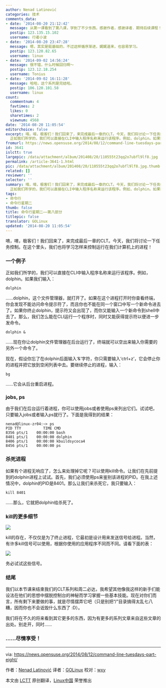 ```yaml
---
author: Nenad Latinović
categories: 技术
comments_data:
- date: '2014-08-20 21:12:42'
  message: 从第一课看到了第八课，学到了不少东西，感谢作者，感谢译者．期待后续课程！感谢！
  postip: 123.135.15.102
  username: 行者小波
- date: '2014-08-20 23:47:28'
  message: 嗯，其实是挺基础的，不过这样循序渐进，娓娓道来，也容易学习。
  postip: 123.120.82.65
  username: linux
- date: '2014-09-02 14:56:24'
  message: 很不错，什么时候回归啊～
  postip: 123.12.18.254
  username: Tonius
- date: '2014-09-02 16:11:28'
  message: 哈哈，这个系列是完结啦。
  postip: 106.120.101.58
  username: linux
count:
  commentnum: 4
  favtimes: 2
  likes: 0
  sharetimes: 2
  viewnum: 4568
date: '2014-08-20 11:05:54'
editorchoice: false
excerpt: 唷，唷，极客们！我们回来了，来完成最后一章的CLT。今天，我们将讨论一下任务控制。在这个里头，我们也将学习怎样来控制运行在我们计算机上的进程！ 一个例子
  正如我们所学的，我们可以直接在CLI中输入程序名称来运行该程序。例如，dolphin。如果我们输入： dolphin  dolphin，这个文件管理器，就打开了。如果在这个进程打开时你查看终端，你会发现不能访问命令提示符了，而且你也不能在同一个窗口中写一个新命令进去了。如果你终止dolphin，提示符又会出现了，而你又能输入一个新命令到shell中去了。那么，我们怎么能在CLI运行一个程序
fromurl: https://news.opensuse.org/2014/08/12/command-line-tuesdays-part-eight/
id: 3641
islctt: true
largepic: /data/attachment/album/201408/20/110555t23qq2o7ubfl9lf8.jpg
permalink: /article-3641-1.html
pic: /data/attachment/album/201408/20/110555t23qq2o7ubfl9lf8.jpg.thumb.jpg
related: []
reviewer: ''
selector: ''
summary: 唷，唷，极客们！我们回来了，来完成最后一章的CLT。今天，我们将讨论一下任务控制。在这个里头，我们也将学习怎样来控制运行在我们计算机上的进程！ 一个例子
  正如我们所学的，我们可以直接在CLI中输入程序名称来运行该程序。例如，dolphin。如果我们输入： dolphin  dolphin，这个文件管理器，就打开了。如果在这个进程打开时你查看终端，你会发现不能访问命令提示符了，而且你也不能在同一个窗口中写一个新命令进去了。如果你终止dolphin，提示符又会出现了，而你又能输入一个新命令到shell中去了。那么，我们怎么能在CLI运行一个程序
tags:
- 命令行
- 命令行星期二
thumb: false
title: 命令行星期二——第八部分
titlepic: false
translator: GOLinux
updated: '2014-08-20 11:05:54'
---
```


唷，唷，极客们！我们回来了，来完成最后一章的CLT。今天，我们将讨论一下任务控制。在这个里头，我们也将学习怎样来控制运行在我们计算机上的进程！


### 一个例子


正如我们所学的，我们可以直接在CLI中输入程序名称来运行该程序。例如，dolphin。如果我们输入：



```
dolphin

```

……dolphin，这个文件管理器，就打开了。如果在这个进程打开时你查看终端，你会发现不能访问命令提示符了，而且你也不能在同一个窗口中写一个新命令进去了。如果你终止dolphin，提示符又会出现了，而你又能输入一个新命令到shell中去了。那么，我们怎么能在CLI运行一个程序时，同时又能获得提示符以便进一步发命令。



```
dolphin &

```

……现在你让dolphin文件管理器在后台运行了，终端就可以空出来输入你需要的另外一个命令了。


现在，假设你忘了在dolphin后面输入‘&’字符，你只需要输入‘ctrl+z’，它会停止你的进程并把它放到空闲列表中去。要继续停止的进程，输入：



```
bg

```

……它会从后台重启进程。


### jobs, ps


由于我们在后台运行着进程，你可以使用jobs或者使用ps来列出它们。试试吧，只要输入jobs或者输入ps就行了。下面是我得到的结果：



```
nenad@linux-zr04:~> ps
PID TTY          TIME CMD
8356 pts/1    00:00:00 bash
8401 pts/1    00:00:00 dolphin
8406 pts/1    00:00:00 kbuildsycoca4
8456 pts/1    00:00:00 ps

```

### 杀死进程


如果有个进程无响应了，怎么来处理掉它呢？可以使用kill命令。让我们在先前提到的dolphin进程上试试。首先，我们必须使用ps来鉴别该进程的PID。在我上述情况中，dolphin的PID是8401。那么让我们来杀死它，我只要输入：



```
kill 8401

```

……那么，它就把dolphin给杀死了。


### kill的更多细节


![](/data/attachment/album/201408/20/110555t23qq2o7ubfl9lf8.jpg)


kill的存在，不仅仅是为了终止进程，它最初是设计用来发送信号给进程。当然，有许多kill信号可以使用，根据你使用的应用程序不同而不同。请看下面的表：


![](/data/attachment/album/201408/20/110558asxscxkoaenswzek.png)


务必试试这些信号。


### 结尾


我们以本节课来结束我们的CLT系列和周二必达，我希望其他像我这样的新手们能设法在他们的思想中摆脱控制台的神秘而学习掌握一些基本技能。现在对你们而言，所有剩下来要做的事，就是尽情摆弄它吧（只是别把“/”目录搞得太乱七八糟，因而你也不会诋毁什么东西了 :D）。


我们将在不久的将来看到其它更多的东西，因为有更多的系列文章来自这些文章的出处。别走开，同时……


### ……尽情享受！




---


via: <https://news.opensuse.org/2014/08/12/command-line-tuesdays-part-eight/>


作者：[Nenad Latinović](https://news.opensuse.org/author/holden87/) 译者：[GOLinux](https://github.com/GOLinux) 校对：[wxy](https://github.com/wxy)


本文由 [LCTT](https://github.com/LCTT/TranslateProject) 原创翻译，[Linux中国](http://linux.cn/) 荣誉推出